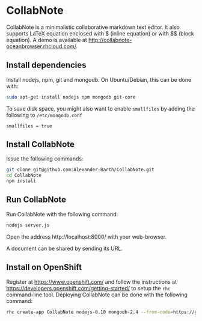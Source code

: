 # CollabNote

CollabNote is a minimalistic collaborative markdown text editor. It also supports LaTeX equation enclosed with $ (inline equation) or with $$ (block equation).
A demo is available at http://collabnote-oceanbrowser.rhcloud.com/.

## Install dependencies

Install nodejs, npm, git and mongodb. On Ubuntu/Debian, this can be done with:

```bash
sudo apt-get install nodejs npm mongodb git-core
```

To save disk space, you might also want to enable `smallfiles` by adding the following to `/etc/mongodb.conf`

```
smallfiles = true
```

## Install CollabNote

Issue the following commands:

```bash
git clone git@github.com:Alexander-Barth/CollabNote.git
cd CollabNote
npm install
```

## Run CollabNote

Run CollabNote with the following command:

```bash
nodejs server.js
```

Open the address http://localhost:8000/ with your web-browser.

A document can be shared by sending its URL.


## Install on OpenShift

Register at https://www.openshift.com/ and follow the instructions at https://developers.openshift.com/getting-started/ to setup the `rhc` command-line tool. Deploying CollabNote can be done with the following command:

```bash
rhc create-app CollabNote nodejs-0.10 mongodb-2.4 --from-code=https://github.com/Alexander-Barth/CollabNote.git
```
